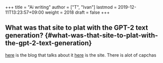 +++
title = "Ai writing"
author = ["T", "Ivan"]
lastmod = 2019-12-11T13:23:57+09:00
weight = 2018
draft = false
+++

## What was that site to plat with the GPT-2 text generation? {#what-was-that-site-to-plat-with-the-gpt-2-text-generation}

[here](https://www.theverge.com/tldr/2019/5/13/18617449/ai-text-generator-openai-gpt-2-small-model-talktotransformer) is the blog that talks about it [here](https://talktotransformer.com/) is the site. There is
alot of capchas
